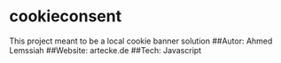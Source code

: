 # cookieconsent
This project meant to be a local cookie banner solution
##Autor: 
Ahmed Lemssiah
##Website:
artecke.de
##Tech:
Javascript
